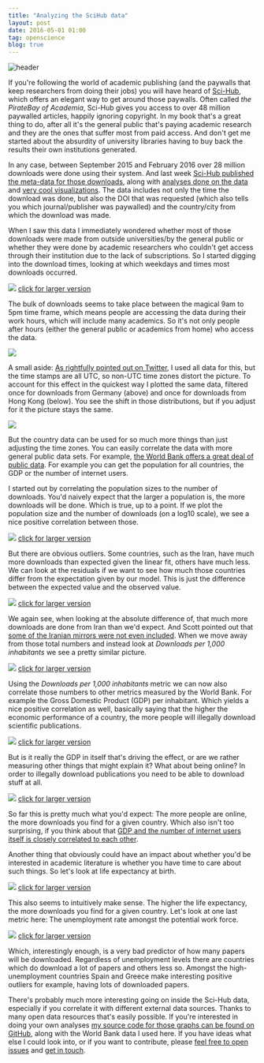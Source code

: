 ```yaml
---
title: "Analyzing the SciHub data"
layout: post
date: 2016-05-01 01:00
tag: openscience
blog: true
---
```

![header](/assets/images/scihub-header.png)

If you're following the world of academic publishing (and the paywalls that keep researchers from doing their jobs) you will have heard of [Sci-Hub](https://en.wikipedia.org/wiki/Sci-Hub), which offers an elegant way to get around those paywalls. Often called *the PirateBay of Academia*, Sci-Hub gives you access to over 48 million paywalled articles, happily ignoring copyright. In my book that's a great thing to do, after all it's the general public that's paying academic research and they are the ones that suffer most from paid access. And don't get me started about the absurdity of university libraries having to buy back the results their own institutions generated.

In any case, between September 2015 and February 2016 over 28 million downloads were done using their system. And last week [Sci-Hub published the meta-data for those downloads](http://datadryad.org/resource/doi:10.5061/dryad.q447c), along with [analyses done on the data](http://www.sciencemag.org/news/2016/04/whos-downloading-pirated-papers-everyone) and [very cool visualizations](https://blog.datadryad.org/2016/04/28/sci-hub-stories/). The data includes not only the time the download was done, but also the DOI that was requested (which also tells you which journal/publisher was paywalled) and the country/city from which the download was made.

When I saw this data I immediately wondered whether most of those downloads were made from outside universities/by the general public or whether they were done by academic researchers who couldn't get access through their institution due to the lack of subscriptions. So I started digging into the download times, looking at which weekdays and times most downloads occurred.

[![](/assets/images/scihub-download_time-thumb.png)](/assets/images/scihub-download_time.png)
[click for larger version](/assets/images/scihub-download_time.png)

The bulk of downloads seems to take place between the magical 9am to 5pm time frame, which means people are accessing the data during their work hours, which will include many academics. So it's not only people after hours (either the general public or academics from home) who access the data.

![](/assets/images/scihub-download_time_germany_feb2016.png)

A small aside: [As rightfully pointed out on Twitter](https://twitter.com/johnstravis/status/725984011659661312), I used all data for this, but the time stamps are all UTC, so non-UTC time zones distort the picture. To account for this effect in the quickest way I plotted the same data, filtered once for downloads from Germany (above) and once for downloads from Hong Kong (below). You see the shift in those distributions, but if you adjust for it the picture stays the same.

![](/assets/images/scihub-download_time_hong_kong_feb2016.png)

But the country data can be used for so much more things than just adjusting the time zones. You can easily correlate the data with more general public data sets. For example, [the World Bank offers a great deal of public data](http://databank.worldbank.org/). For example you can get the population for all countries, the GDP or the number of internet users.

I started out by correlating the population sizes to the number of downloads. You'd naively expect that the larger a population is, the more downloads will be done. Which is true, up to a point. If we plot the population size and the number of downloads (on a log10 scale), we see a nice positive correlation between those.

[![](/assets/images/scihub-downloads_per_population_thumb.png)](/assets/images/scihub-downloads_per_population.png)
[click for larger version](/assets/images/scihub-downloads_per_population.png)

But there are obvious outliers. Some countries, such as the Iran, have much more downloads than expected given the linear fit, others have much less. We can look at the residuals if we want to see how much those countries differ from the expectation given by our model. This is just the difference between the expected value and the observed value.

[![](/assets/images/scihub-downloads_per_population_residuals-thumb.png)](/assets/images/scihub-downloads_per_population_residuals.png)
[click for larger version](/assets/images/scihub-downloads_per_population_residuals-thumb.png)

We again see, when looking at the absolute difference of, that much more downloads are done from Iran than we'd expect. And Scott pointed out that [some of the Iranian mirrors were not even included](https://twitter.com/SCEdmunds/status/726122053703618561). When we move away from those total numbers and instead look at *Downloads per 1,000 inhabitants* we see a pretty similar picture.

[![](/assets/images/scihub-downloads_per_population_ranked-thumb.png)](/assets/images/scihub-downloads_per_population_ranked.png)
[click for larger version](/assets/images/scihub-downloads_per_population_ranked.png)

Using the *Downloads per 1,000 inhabitants* metric we can now also correlate those numbers to other metrics measured by the World Bank. For example the Gross Domestic Product (GDP) per inhabitant. Which yields a nice positive correlation as well, basically saying that the higher the economic performance of a country, the more people will illegally download scientific publications.

[![](/assets/images/scihub-normalized_downloads_gdp-thumb.png)](/assets/images/scihub-normalized_downloads_gdp.png)
[click for larger version](/assets/images/scihub-normalized_downloads_gdp.png)

But is it really the GDP in itself that's driving the effect, or are we rather measuring other things that might explain it? What about being online? In order to illegally download publications you need to be able to download stuff at all.

[![](/assets/images/scihub-normalized_downloads_internet_users-thumb.png)](/assets/images/scihub-normalized_downloads_internet_users.png)
[click for larger version](/assets/images/scihub-normalized_downloads_internet_users.png)

So far this is pretty much what you'd expect: The more people are online, the more downloads you find for a given country. Which also isn't too surprising, if you think about that [GDP and the number of internet users itself is closely correlated to each other](/assets/images/scihub-gdp_vs_internet.png).

Another thing that obviously could have an impact about whether you'd be interested in academic literature is whether you have time to care about such things. So let's look at life expectancy at birth.

[![](/assets/images/scihub-normalized_downloads_life_expectancy-thumb.png)](/assets/images/scihub-normalized_downloads_life_expectancy.png)
[click for larger version](/assets/images/scihub-normalized_downloads_life_expectancy.png)

This also seems to intuitively make sense. The higher the life expectancy, the more downloads you find for a given country. Let's look at one last metric here: The unemployment rate amongst the potential work force.

[![](/assets/images/scihub-normalized_downloads_unemployment-thumb.png)](/assets/images/scihub-normalized_downloads_unemployment.png)
[click for larger version](/assets/images/scihub-normalized_downloads_unemployment.png)

Which, interestingly enough, is a very bad predictor of how many papers will be downloaded. Regardless of unemployment levels there are countries which do download a lot of papers and others less so. Amongst the high-unemployment countries Spain and Greece make interesting positive outliers for example, having lots of downloaded papers.

There's probably much more interesting going on inside the Sci-Hub data, especially if you correlate it with different external data sources. Thanks to many open data resources that's easily possible. If you're interested in doing your own analyses [my source code for those graphs can be found on GitHub](https://github.com/gedankenstuecke/scihub_analysis), along with the World Bank data I used here. If you have ideas what else I could look into, or if you want to contribute, please [feel free to open issues](https://github.com/gedankenstuecke/scihub_analysis/issues) and [get in touch](https://www.twitter.com/gedankenstuecke).
